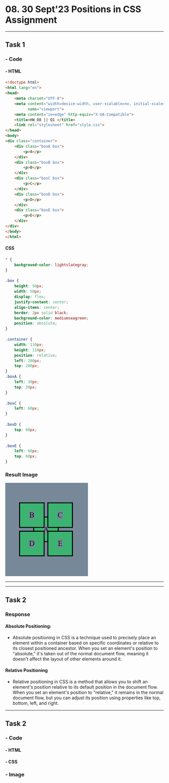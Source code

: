 # 08.  30 Sept'23 Positions in CSS Assignment 

---

## Task 1
### - Code
#### - HTML
```html
<!doctype html>
<html lang="en">
<head>
    <meta charset="UTF-8">
    <meta content="width=device-width, user-scalable=no, initial-scale=1.0, maximum-scale=1.0, minimum-scale=1.0"
          name="viewport">
    <meta content="ie=edge" http-equiv="X-UA-Compatible">
    <title>HW_08 || Q1 </title>
    <link rel="stylesheet" href="style.css">
</head>
<body>
<div class="container">
    <div class="boxA box">
        <p>A</p>
    </div>
    <div class="boxB box">
        <p>B</p>
    </div>
    <div class="boxC box">
        <p>C</p>
    </div>
    <div class="boxD box">
        <p>D</p>
    </div>
    <div class="boxE box">
        <p>E</p>
    </div>
</div>
</body>
</html>
```
#### CSS
```css
* {
    background-color: lightslategray;
}

.box {
    height: 50px;
    width: 50px;
    display: flex;
    justify-content: center;
    align-items: center;
    border: 2px solid black;
    background-color: mediumseagreen;
    position: absolute;
}

.container {
    width: 110px;
    height: 110px;
    position: relative;
    left: 200px;
    top: 200px;
}
.boxA {
    left: 30px;
    top: 30px;
}

.boxC {
    left: 60px;
}

.boxD {
    top: 60px;
}

.boxE {
    left: 60px;
    top: 60px;
}
```
### Result Image
![img.png](img.png)

---
---

## Task 2
### Response
#### Absolute Positioning:
- Absolute positioning in CSS is a technique used to precisely place an element within a container based on specific coordinates or relative to its closest positioned ancestor. When you set an element's position to "absolute," it's taken out of the normal document flow, meaning it doesn't affect the layout of other elements around it.
#### Relative Positioning
- Relative positioning in CSS is a method that allows you to shift an element's position relative to its default position in the document flow. When you set an element's position to "relative," it remains in the normal document flow, but you can adjust its position using properties like top, bottom, left, and right.

---

## Task 2
### - Code
#### - HTML
#### - CSS
### - Image